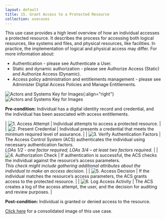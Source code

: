 ```yaml
---
layout: default
title: 15. Grant Access to a Protected Resource
collection: usecases
---
```

This use case provides a high level overview of how an individual accesses a protected resource. It describes the process for accessing both logical resources, like systems and files, and physical resources, like facilities. In practice, the implementation of logical and physical access may differ.
For more information about:

* Authentication - please see Authenticate a User.
* Static and dynamic authorization - please see Authorize Access (Static) and Authorize Access (Dynamic).
* Access policy administration and entitlements management - please see Administer Digital Access Policies and Manage Entitlements.

![Actors and Systems Key for Images]({{site.baseurl}}/img/usecases/accesslabel.png){:align="right"}
![Actors and Systems Key for Images]({{site.baseurl}}/img/usecases/accesskey.png)

**Pre-condition:** Individual has a digital identity record and credential, and the individual has been associated with access entitlements.  

| ![1. Access Attempt]({{site.baseurl}}/img/usecases/grant1.png)  | Individual attempts to access a protected resource. |
| ![2. Present Credential]({{site.baseurl}}/img/usecases/grant2.png)  | Individual presents a credential that meets the minimum required level of assurance. |
| ![3. Verify Authentication Factors]({{site.baseurl}}/img/usecases/grant3.png)  | The Access Control System (ACS) authenticates the individual using necessary authentication factors. <br/><em>LOAs 1/2 - one factor required; LOAs 3/4 – at least two factors required.</em> |
| ![4. Authorization Check]({{site.baseurl}}/img/usecases/grant4.png)  | If authentication is successful, the ACS checks the individual against the resource’s access parameters.  <br/><em> This check might include gathering additional attributes about the individual to make an access decision.</em> |
| ![5. Access Decision]({{site.baseurl}}/img/usecases/grant5.png)  | If the individual matches the resource’s access parameters, the ACS grants access to the protected resource. |
| ![6. Log Access Activity]({{site.baseurl}}/img/usecases/grant6.png)  | The ACS creates a log of the access attempt, the user, and the decision for auditing and review purposes. |

**Post-condition:** Individual is granted or denied access to the resource.

[Click here]({{site.baseurl}}/img/GrantAccess.png) for a consolidated image of this use case.

